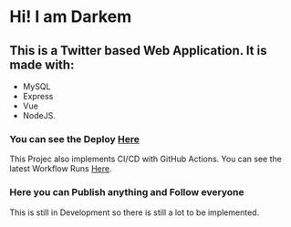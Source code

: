 # Hi! I am Darkem

## This is a Twitter based Web Application. It is made with: 
- MySQL
- Express
- Vue
- NodeJS.

### You can see the Deploy [Here](https://app-pitter.herokuapp.com/)

This Projec also implements CI/CD with GitHub Actions. You can see the latest Workflow Runs [Here](https://github.com/darkem156/pitter/actions).

### Here you can Publish anything and Follow everyone
This is still in Development so there is still a lot to be implemented.
